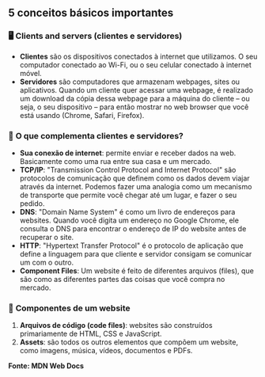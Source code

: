 ## 5 conceitos básicos importantes

### 🖥️ **Clients and servers (clientes e servidores)**

- **Clientes** são os dispositivos conectados à internet que utilizamos. O seu computador conectado ao Wi-Fi, ou o seu celular conectado à internet móvel.
- **Servidores** são computadores que armazenam webpages, sites ou aplicativos. Quando um cliente quer acessar uma webpage, é realizado um download da cópia dessa webpage para a máquina do cliente – ou seja, o seu dispositivo – para então mostrar no web browser que você está usando (Chrome, Safari, Firefox).

### 🔗 **O que complementa clientes e servidores?**

- **Sua conexão de internet**: permite enviar e receber dados na web. Basicamente como uma rua entre sua casa e um mercado.
- **TCP/IP**: "Transmission Control Protocol and Internet Protocol" são protocolos de comunicação que definem como os dados devem viajar através da internet. Podemos fazer uma analogia como um mecanismo de transporte que permite você chegar até um lugar, e fazer o seu pedido.
- **DNS**: "Domain Name System" é como um livro de endereços para websites. Quando você digita um endereço no Google Chrome, ele consulta o DNS para encontrar o endereço de IP do website antes de recuperar o site.
- **HTTP**: "Hypertext Transfer Protocol" é o protocolo de aplicação que define a linguagem para que cliente e servidor consigam se comunicar um com o outro.
- **Component Files**: Um website é feito de diferentes arquivos (files), que são como as diferentes partes das coisas que você compra no mercado.

### 📂 **Componentes de um website**

1. **Arquivos de código (code files)**: websites são construídos primariamente de HTML, CSS e JavaScript.
2. **Assets**: são todos os outros elementos que compõem um website, como imagens, música, vídeos, documentos e PDFs.

**Fonte: MDN Web Docs**
